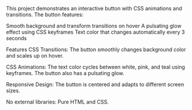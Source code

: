 This project demonstrates an interactive button with CSS animations and transitions. The button features:

Smooth background and transform transitions on hover
A pulsating glow effect using CSS keyframes
Text color that changes automatically every 3 seconds

Features
CSS Transitions: The button smoothly changes background color and scales up on hover.

CSS Animations: The text color cycles between white, pink, and teal using keyframes. The button also has a pulsating glow.

Responsive Design: The button is centered and adapts to different screen sizes.

No external libraries: Pure HTML and CSS.
